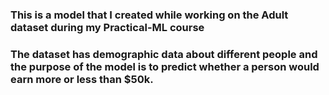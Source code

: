 ### This is a model that I created while working on the Adult dataset during my Practical-ML course
### The dataset has demographic data about different people and the purpose of the model is to predict whether a person would earn more or less than $50k.
